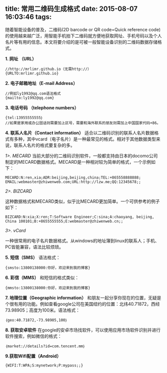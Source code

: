 title: 常用二维码生成格式
date: 2015-08-07 16:03:46
tags:
---
随着智能设备的普及，二维码(2D barcode or QR code=Quick reference code)的使用越来越广泛，用智能手机拍下二维码就方便地获取网址、手机号码以及个人名片等有用的信息。本文将要介绍的是可被一般智能设备识别的二维码数据存储格式。

**1. 网址 （URL）**
```
//http://mrlimr.github.io（无需http://）
{URLTO:mrlimr.github.io} 
```

**2. 电子邮箱地址（E-mail Address）**
```
//例如ly1992@qq.com语法格式
{mailto:ly1992@qq.com}
```

**3. 电话号码 （telephone numbers）**
```
{tel:13955555555｝
//如果是家用或办公固话则需要加上区号，需要和海外联系的朋友则需加上中国国家代码+86。
```
**4. 联系人名片（Contact information）**
适合以二维码识别的联系人名片数据格式有多种，其中vcard（电子名片）是一种最常见的格式。相对于其他数据类型来说，联系人名片的格式要复杂的多。

*1>. MECARD*
当前大部分的二维码识别软件，一般都支持由日本的docomo公司制定的MECARD数据格式。MECARD是一种相对较为简单的格式，一个示例如下：

```
MECARD:N:ren,xia;ADR:beijing,beijing,china;TEL:+865558888888; EMAIL:webmaster@zhiwenweb.com;URL:http://lzw.me;QQ:12345678;; 
```

*2>. BIZCARD*

这种数据格式和MECARD类似，似乎比MECARD更加简单。一个可供参考的例子如下：

```
BIZCARD:N:xia;X:ren;T:Software Engineer;C:sina;A:chaoyang, beijing, China 100101;B:+8655555555;E:webmaster@zhiwenweb.cn;;
```

*3>. vCard*

一种很常用的电子名片数据格式。从windows的地址簿到linux的联系人；手机、PC皆能兼容，语法比较烦琐。


**5. 短信（SMS）**
语法格式：
```
{smsto:13800138000:你好，欢迎来到我的博客}
```

**6. 彩信（MMS）**
和短信的格式类似：

```
{mmsto:13800138000:你好，欢迎来到我的博客}
```

 

**7. 地理位置（Geographic information）**
和朋友一起分享你现在的位置，无疑是个很有用的功能。例如查看google公司在美国纽约的位置：北纬40.71872，西经73.98905；高度为100米。语法格式：

```
｛geo:40.71872,-73.98905,100｝ 
```

**8. 获取安卓软件**
在google的安卓市场找软件，可以使用应用市场软件识别并进行软件搜索，例如微信的格式：
 

```
｛market://details?id=com.tencent.mm｝
```

 

**9.获取Wifi配置（Android）**

```
{WIFI:T:WPA;S:mynetwork;P:mypass;;}
```
